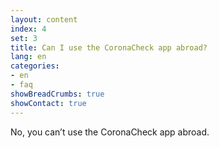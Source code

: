 ```yaml
---
layout: content
index: 4
set: 3
title: Can I use the CoronaCheck app abroad?
lang: en
categories:
- en
- faq
showBreadCrumbs: true
showContact: true
---
```

No, you can’t use the CoronaCheck app abroad.
